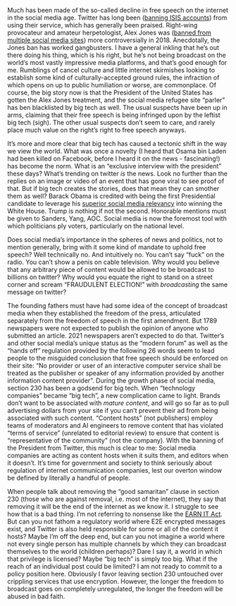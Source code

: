 Much has been made of the so-called decline in free speech on the internet in the social media age. Twitter has long been ([banning ISIS accounts](https://fortune.com/2018/04/05/twitter-terrorist-account-suspensions/)) from using their service, which has generally been praised. Right-wing provocateur and amateur herpetologist, Alex Jones was ([banned from multiple social media sites](https://www.vox.com/2018/8/6/17655658/alex-jones-facebook-youtube-conspiracy-theories)) more controversially in 2018. Anecdotally, the Jones ban has worked gangbusters. I have a general inkling that he’s out there doing his thing, which is his right, but he’s not being broadcast on the world’s most vastly impressive media platforms, and that’s good enough for me. Rumblings of cancel culture and little internet skirmishes looking to establish some kind of culturally-accepted ground rules, the infraction of which opens on up to public humiliation or worse, are commonplace. Of course, the big story now is that the President of the United States has gotten the Alex Jones treatment, and the social media refugee site “parler” has ben blacklisted by big tech as well. The usual suspects have been up in arms, claiming that their free speech is being infringed upon by the leftist big tech (sigh). The other usual suspects don’t seem to care, and rarely place much value on the right’s right to free speech anyways.

It’s more and more clear that big tech has caused a tectonic shift in the way we view the world. What was once a novelty (I heard that Osama bin Laden had been killed on Facebook, before I heard it on the news - fascinating!) has become the norm. What is an “exclusive interview with the president” these days? What’s trending on twitter _is_ the news. Look no further than the replies on an image or video of an event that has gone viral to see proof of that. But if big tech creates the stories, does that mean they can smother them as well? Barack Obama is credited with being the first Presidential candidate to leverage his [superior social media relevancy](https://en.wikipedia.org/wiki/Barack_Obama_on_social_media) into winning the White House. Trump is nothing if not the second. Honorable mentions must be given to Sanders, Yang, AOC. Social media is now the foremost tool with which politicians ply voters, particularly on the national level.

Does social media’s importance in the spheres of news and politics, not to mention generally, bring with it some kind of mandate to uphold free speech? Well technically no. And intuitively no. You can’t say “fuck” on the radio. You can’t show a penis on cable television. Why would you believe that any arbitrary piece of content would be allowed to be broadcast to billions on twitter? Why would you equate the right to stand on a street corner and scream “FRAUDULENT ELECTION!” with _broadcasting_ the same message on twitter?

The founding fathers must have had some idea of the concept of broadcast media when they established the freedom of the press, articulated separately from the freedom of speech in the first amendment. But 1789 newspapers were not expected to publish the opinion of anyone who submitted an article. 2021 newspapers aren’t expected to do that. Twitter’s and other social media’s unique status as the “modern forum” as well as the “hands off” regulation provided by the following 26 words seem to lead people to the misguided conclusion that free speech should be enforced on their site: “No provider or user of an interactive computer service shall be treated as the publisher or speaker of any information provided by another information content provider”. During the growth phase of social media, section 230 has been a godsend for big tech. When “technology companies” became “big tech”, a new complication came to light. Brands don’t want to be associated with _mature content_, and will go so far as to pull advertising dollars from your site if you can’t prevent their ad from being associated with such content. “Content hosts” (not publishers) employ teams of moderators and AI engineers to remove content that has violated “terms of service” (unrelated to editorial review) to ensure that content is “representative of the community” (not the company). With the banning of the President from Twitter, this much is clear to me: Social media companies are acting as content hosts when it suits them, and editors when it doesn’t. It’s time for government and society to think seriously about regulation of internet communication companies, lest our overton window be defined by literally a handful of people.

When people talk about removing the “good samaritan” clause in section 230 (those who are against removal, i.e. most of the internet), they say that removing it will be the end of the internet as we know it. I struggle to see how that is a bad thing. I’m not referring to nonsense like the [EARN IT Act](https://en.wikipedia.org/wiki/EARN_IT_Act_of_2020). But can you not fathom a regulatory world where E2E encrypted messages exist, and Twitter is also held responsible for some or all of the content it hosts? Maybe I’m off the deep end, but can you not imagine a world where not every single person has multiple channels by which they can broadcast themselves to the world (children perhaps)? Dare I say it, a world in which that privilege is licensed? Maybe “big tech” is simply too big. What if the reach of an individual post could be limited? I am not ready to commit to a policy position here. Obviously I favor leaving section 230 untouched over crippling services that use encryption. However, the longer the freedom to broadcast goes on completely unregulated, the longer the freedom will be abused in bad faith.
